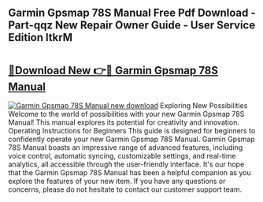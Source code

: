 ## Garmin Gpsmap 78S Manual Free Pdf Download - Part-qqz New Repair Owner Guide - User Service Edition ltkrM

# <h2><a href="http://bc36976.oget.top/?id=Garmin+Gpsmap+78S+Manual">🔗Download New 👉🔴 Garmin Gpsmap 78S Manual</a></h2>

[![Garmin Gpsmap 78S Manual new download](https://i.imgur.com/5g1atiW.png)](http://bc36976.oget.top/?id=Garmin+Gpsmap+78S+Manual)
Exploring New Possibilities Welcome to the world of possibilities with your new Garmin Gpsmap 78S Manual! This manual explores its potential for creativity and innovation. Operating Instructions for Beginners This guide is designed for beginners to confidently operate your new Garmin Gpsmap 78S Manual. Garmin Gpsmap 78S Manual boasts an impressive range of advanced features, including voice control, automatic syncing, customizable settings, and real-time analytics, all accessible through the user-friendly interface. It's our hope that the Garmin Gpsmap 78S Manual has been a helpful companion as you explore the features of your new item. If you have any questions or concerns, please do not hesitate to contact our customer support team.
